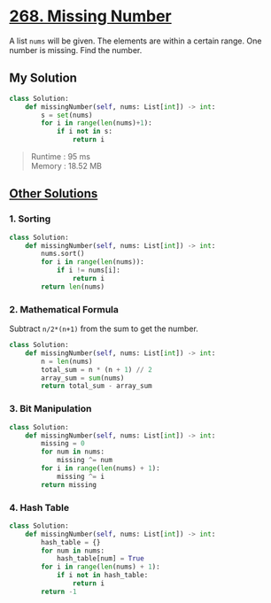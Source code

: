 # [268. Missing Number](https://leetcode.com/problems/missing-number/description/?envType=daily-question&envId=2024-02-20)

A list `nums` will be given. The elements are within a certain range. One number is missing. Find the number.

## My Solution

```python
class Solution:
    def missingNumber(self, nums: List[int]) -> int:
        s = set(nums)
        for i in range(len(nums)+1):
            if i not in s:
                return i

```

> Runtime : 95 ms  
> Memory : 18.52 MB

## [Other Solutions](https://leetcode.com/problems/missing-number/solutions/4754285/faster-lesser-4-methods-sorting-mathematical-formula-bit-manipulation-hash-table)

### 1. Sorting

```python
class Solution:
    def missingNumber(self, nums: List[int]) -> int:
        nums.sort()
        for i in range(len(nums)):
            if i != nums[i]:
                return i
        return len(nums)

```

### 2. Mathematical Formula

Subtract `n/2*(n+1)` from the sum to get the number.

```python
class Solution:
    def missingNumber(self, nums: List[int]) -> int:
        n = len(nums)
        total_sum = n * (n + 1) // 2
        array_sum = sum(nums)
        return total_sum - array_sum

```

### 3. Bit Manipulation

```python
class Solution:
    def missingNumber(self, nums: List[int]) -> int:
        missing = 0
        for num in nums:
            missing ^= num
        for i in range(len(nums) + 1):
            missing ^= i
        return missing

```

### 4. Hash Table

```python
class Solution:
    def missingNumber(self, nums: List[int]) -> int:
        hash_table = {}
        for num in nums:
            hash_table[num] = True
        for i in range(len(nums) + 1):
            if i not in hash_table:
                return i
        return -1

```
